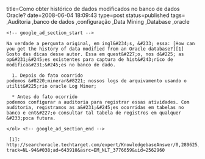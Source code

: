 title=Como obter histórico de dados modificados no banco de dados Oracle?
date=2008-06-04 18:09:43
type=post
status=published
tags=
,Auditoria
,banco de dados
,configuração
,Data Mining
,Database
,oracle
~~~~~~
<!-- google_ad_section_start -->

Na verdade a pergunta original, em ingl&#234;s, &#233; essa: [How can you get the history of data modified from an Oracle database?][1]  
Gosto das dicas desse autor. Essa em quest&#227;o, nos d&#225; as op&#231;&#245;es existentes para captura de hist&#243;rico de modifica&#231;&#245;es no banco de dado. 

  1. Depois do fato ocorrido
podemos &#8220;minerar&#8221; nossos logs de arquivamento usando o utilit&#225;rio oracle Log Miner;

  * Antes do fato ocorrido
podemos configurar a auditoria para registrar essas atividades. Com auditoria, registramos as a&#231;&#245;es ocorridas em tabelas no banco e ent&#227;o consultar tal tabela de registros em qualquer &#233;poca futura.

</ol> <!-- google_ad_section_end -->

 [1]: http://searchoracle.techtarget.com/expert/KnowledgebaseAnswer/0,289625,sid41_gci1313625,00.html?track=NL-94&#038;ad=643910&asrc=EM_NLT_3776659&uid=2562960